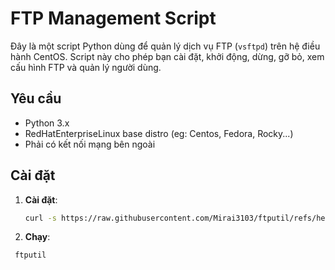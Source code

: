 

# FTP Management Script

Đây là một script Python dùng để quản lý dịch vụ FTP (`vsftpd`) trên hệ điều hành CentOS. Script này cho phép bạn cài đặt, khởi động, dừng, gỡ bỏ, xem cấu hình FTP và quản lý người dùng.

## Yêu cầu

- Python 3.x
- RedHatEnterpriseLinux base distro (eg: Centos, Fedora, Rocky...)
- Phải có kết nối mạng bên ngoài

## Cài đặt

1. **Cài đặt**:
   ```bash
   curl -s https://raw.githubusercontent.com/Mirai3103/ftputil/refs/heads/master/setup.sh | bash
   ```
2. **Chạy**:

  ```bash
   ftputil
   ```
